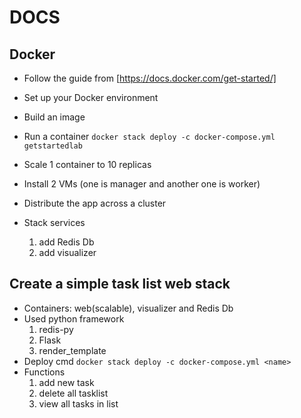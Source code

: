 # DOCS

## Docker 

- Follow the guide from [https://docs.docker.com/get-started/]

- Set up your Docker environment
- Build an image
- Run a container
  `docker stack deploy -c docker-compose.yml getstartedlab`
- Scale 1 container to 10 replicas
- Install 2 VMs (one is manager and another one is worker)
- Distribute the app across a cluster
- Stack services 
  1. add Redis Db
  2. add visualizer

## Create a simple task list web stack

- Containers: web(scalable), visualizer and Redis Db 
- Used python framework
  1. redis-py
  2. Flask
  3. render_template
- Deploy cmd
  `docker stack deploy -c docker-compose.yml <name>`
- Functions
  1. add new task 
  2. delete all tasklist
  3. view all tasks in list


